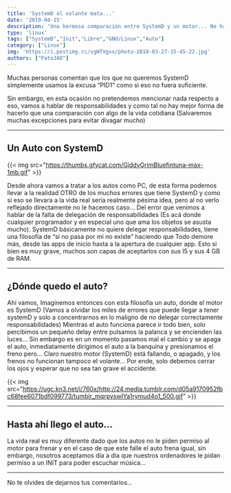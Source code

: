 ```yaml
---
title: 'SystemD al volante mata...'
date: '2019-04-15'
description: 'Una hermosa comparación entre SystemD y un motor... No hay que ser mecánico para entenderlo solo hace falta no querer morir'
type: 'linux'
tags: ["SystemD","Init","Libre","GNU/Linux","Auto"]
category: ["Linux"]
img: 'https://i.postimg.cc/sgWTVgxx/photo-2018-03-27-15-45-22.jpg'
authors: ["PatoJAD"]
---
```


Muchas personas comentan que los que no queremos SystemD simplemente usamos la excusa “PID1” como si eso no fuera suficiente.

Sin embargo, en esta ocasión no pretendemos mencionar nada respecto a eso, vamos a hablar de responsabilidades y como tal no hay mejor forma de hacerlo que una comparación con algo de la vida cotidiana (Salvaremos muchas excepciones para evitar divagar mucho)

---

## Un Auto con SystemD

{{< img src="https://thumbs.gfycat.com/GiddyGrimBluefintuna-max-1mb.gif" >}}

Desde ahora vamos a tratar a los autos como PC, de esta forma podemos llevar a la realidad OTRO de los muchos errores que tiene SystemD y como si eso se llevara a la vida real sería realmente pésima idea, pero al no verlo reflejado directamente no le hacemos caso…
Del error que venimos a hablar de la falta de delegación de responsabilidades (Es acá donde cualquier programador y en especial uno que ama los objetos se asusta mucho). SystemD básicamente no quiere delegar responsabilidades, tiene una filosofía de “si no pasa por mí no existe” haciendo que Todo demore más, desde las apps de inicio hasta a la apertura de cualquier app. Esto si bien es muy grave, muchos son capas de aceptarlos con sus I5 y sus 4 GB de RAM.

---

## ¿Dónde quedo el auto?

Ahí vamos, Imaginemos entonces con esta filosofía un auto, donde el motor es SystemD (Vamos a olvidar los miles de errores que puede llegar a tener systemD y solo a concentrarnos en lo maligno de no delegar correctamente responsabilidades) Mientras el auto funciona parece ir todo bien, solo percibimos un pequeño delay entre pulsamos la palanca y se encienden las luces…
Sin embargo es en un momento pasamos mal el cambio y se apaga el auto, inmediatamente dirigimos el auto a la banquina y presionamos el freno pero… Claro nuestro motor (SystemD) está fallando, o apagado, y los frenos no funcionan tampoco el volante… Por ende, solo debemos cerrar los ojos y esperar que no sea tan grave el accidente.


{{< img src="https://ugc.kn3.net/i/760x/http://24.media.tumblr.com/d05a9170952fbc68fee6071bdf099773/tumblr_mqrpyswIYa1rymud4o1_500.gif" >}}

---

## Hasta ahí llego el auto…
La vida real es muy diferente dado que los autos no le piden permiso al motor para frenar y en el caso de que este falle el auto frena igual, sin embargo, nosotros aceptamos día a día que nuestros ordenadores le pidan permiso a un INIT para poder escuchar música…

---

No te olvides de dejarnos tus comentarios…
